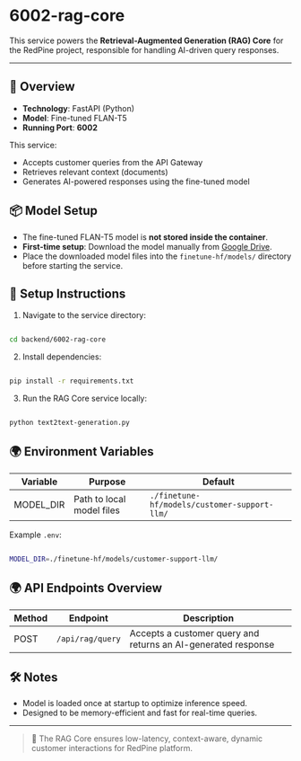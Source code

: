
# 6002-rag-core

This service powers the **Retrieval-Augmented Generation (RAG) Core** for the RedPine project, responsible for handling AI-driven query responses.

---

## 🚀 Overview

- **Technology**: FastAPI (Python)
- **Model**: Fine-tuned FLAN-T5
- **Running Port**: **6002**

This service:
- Accepts customer queries from the API Gateway
- Retrieves relevant context (documents)
- Generates AI-powered responses using the fine-tuned model

## 📦 Model Setup

- The fine-tuned FLAN-T5 model is **not stored inside the container**.
- **First-time setup**: Download the model manually from [Google Drive](https://drive.google.com/drive/folders/1i-oqb0i18298fQNO9wyJW0mjNSkIU-kJ?usp=sharing).
- Place the downloaded model files into the `finetune-hf/models/` directory before starting the service.

## 🔧 Setup Instructions

1. Navigate to the service directory:

```bash

cd backend/6002-rag-core
```

2. Install dependencies:

```bash

pip install -r requirements.txt
```

3. Run the RAG Core service locally:

```bash

python text2text-generation.py
```

## 🌍 Environment Variables

| Variable | Purpose | Default |
|----------|---------|---------|
| MODEL_DIR | Path to local model files | `./finetune-hf/models/customer-support-llm/` |

Example `.env`:

```bash

MODEL_DIR=./finetune-hf/models/customer-support-llm/
```

## 🌍 API Endpoints Overview

| Method | Endpoint | Description |
|--------|----------|-------------|
| POST | `/api/rag/query` | Accepts a customer query and returns an AI-generated response |

## 🛠️ Notes

- Model is loaded once at startup to optimize inference speed.
- Designed to be memory-efficient and fast for real-time queries.

---

> 📘 The RAG Core ensures low-latency, context-aware, dynamic customer interactions for RedPine platform.
